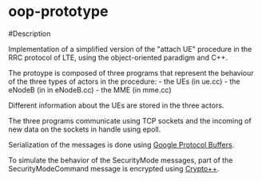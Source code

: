 oop-prototype
=============

#Description

Implementation of a simplified version of the "attach UE" procedure in the RRC protocol of LTE, using the object-oriented paradigm and C++.

The protoype is composed of three programs that represent the behaviour of the three types of actors in the procedure:
    - the UEs (in ue.cc)
    - the eNodeB (in in eNodeB.cc)
    - the MME (in mme.cc)

Different information about the UEs are stored in the three actors.

The three programs communicate using TCP sockets and the incoming of new data on the sockets in handle using epoll.

Serialization of the messages is done using [Google Protocol Buffers](https://developers.google.com/protocol-buffers/).

To simulate the behavior of the SecurityMode messages, part of the SecurityModeCommand message is encrypted using [Crypto++](http://cryptopp.com/).


